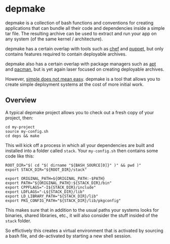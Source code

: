 # depmake

depmake is a collection of bash functions and conventions for creating
applications that can bundle all their code and dependencies inside a simple
tar file. The resulting archive can be used to extract and run your app on any
system (of the same kernel / architecture).

depmake has a certain overlap with tools such as [chef][] and [puppet][], but
only contains features required to contain deployable archives.

depmake also has a certain overlap with package managers such as [apt][] and
[pacman][], but is yet again laser focused on creating deployable archives.

However, [simple does not mean easy][]. depmake is a tool that allows you to
create simple deployment systems at the cost of more initial work.

[chef]: http://www.opscode.com/chef/
[puppet]: http://puppetlabs.com/
[apt]: http://en.wikipedia.org/wiki/Advanced_Packaging_Tool
[pacman]: https://wiki.archlinux.org/index.php/Pacman
[simple does not mean easy]: http://www.infoq.com/presentations/Simple-Made-Easy

## Overview

A typical depmake project allows you to check out a fresh copy of your project,
then:

```
cd my-project
source my-config.sh
cd deps && make
```

This will kick off a process in which all your dependencies are built and
installed into a folder called `stack`. Your `my-config.sh` then contains
some code like this:

```
ROOT_DIR="$( cd "$( dirname "${BASH_SOURCE[0]}" )" && pwd )"
export STACK_DIR="${ROOT_DIR}/stack"

export ORIGINAL_PATH=${ORIGINAL_PATH:-$PATH}
export PATH="${ORIGINAL_PATH}:${STACK_DIR}/bin"
export CPPFLAGS="-I${STACK_DIR}/include"
export LDFLAGS="-L${STACK_DIR}/lib"
export LD_LIBRARY_PATH="${STACK_DIR}/lib"
export PKG_CONFIG_PATH="${STACK_DIR}/lib/pkgconfig"
```

This makes sure that in addition to the usual paths your systems looks
for binaries, shared libraries, etc., it will also consider the stuff insided
of the `stack` folder.

So effictively this creates a virtual environment that is activated by sourcing
a bash file, and de-activated by starting a new shell session.


